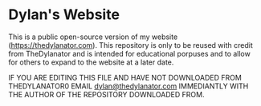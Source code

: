 # Dylan's Website

This is a public open-source version of my website (https://thedylanator.com). This repository is only to be reused with credit from TheDylanator and is intended for educational porpuses and to allow for others to expand to the website at a later date. 

IF YOU ARE EDITING THIS FILE AND HAVE NOT DOWNLOADED FROM THEDYLANATOR0 EMAIL dylan@thedylanator.com IMMEDIANTLY WITH THE AUTHOR OF THE REPOSITORY DOWNLOADED FROM.
